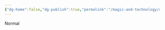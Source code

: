 ```yaml
---
{"dg-home":false,"dg-publish":true,"permalink":"/magic-and-technology/ancient-knowledge/the-astral-throne/","dgPassFrontmatter":true,"noteIcon":""}
---
```



<userStyle>Normal</userStyle>

